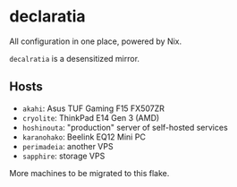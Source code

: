# declaratia

All configuration in one place, powered by Nix.

`decalratia` is a desensitized mirror.

## Hosts

- `akahi`: Asus TUF Gaming F15 FX507ZR
- `cryolite`: ThinkPad E14 Gen 3 (AMD)
- `hoshinouta`: "production" server of self-hosted services
- `karanohako`: Beelink EQ12 Mini PC
- `perimadeia`: another VPS
- `sapphire`: storage VPS

More machines to be migrated to this flake.
